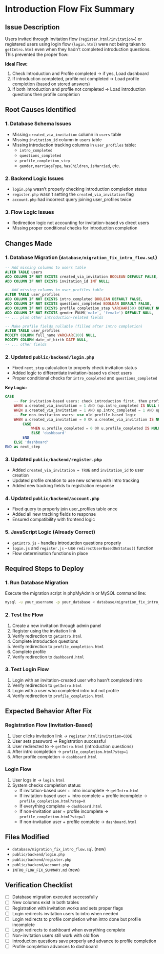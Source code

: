 # Introduction Flow Fix Summary

## Issue Description
Users invited through invitation flow (`register.html?invitation=`) or registered users using login flow (`login.html`) were not being taken to `getIntro.html` even when they hadn't completed introduction questions. This prevented the proper flow:

**Ideal Flow:**
1. Check Introduction and Profile completed → if yes, Load dashboard
2. If introduction completed, profile not completed → Load profile completion (based on stored answers)
3. If both introduction and profile not completed → Load introduction questions then profile completion

## Root Causes Identified

### 1. Database Schema Issues
- Missing `created_via_invitation` column in `users` table
- Missing `invitation_id` column in `users` table  
- Missing introduction tracking columns in `user_profiles` table:
  - `intro_completed`
  - `questions_completed`
  - `profile_completion_step`
  - `gender`, `marriageType`, `hasChildren`, `isMarried`, etc.

### 2. Backend Logic Issues
- `login.php` wasn't properly checking introduction completion status
- `register.php` wasn't setting the `created_via_invitation` flag
- `account.php` had incorrect query joining user_profiles twice

### 3. Flow Logic Issues
- Redirection logic not accounting for invitation-based vs direct users
- Missing proper conditional checks for introduction completion

## Changes Made

### 1. Database Migration (`database/migration_fix_intro_flow.sql`)
```sql
-- Add missing columns to users table
ALTER TABLE users 
ADD COLUMN IF NOT EXISTS created_via_invitation BOOLEAN DEFAULT FALSE,
ADD COLUMN IF NOT EXISTS invitation_id INT NULL;

-- Add missing columns to user_profiles table
ALTER TABLE user_profiles 
ADD COLUMN IF NOT EXISTS intro_completed BOOLEAN DEFAULT FALSE,
ADD COLUMN IF NOT EXISTS questions_completed BOOLEAN DEFAULT FALSE,
ADD COLUMN IF NOT EXISTS profile_completion_step VARCHAR(50) DEFAULT NULL,
ADD COLUMN IF NOT EXISTS gender ENUM('male', 'female') DEFAULT NULL,
-- ... plus other introduction-related fields

-- Make profile fields nullable (filled after intro completion)
ALTER TABLE user_profiles 
MODIFY COLUMN full_name VARCHAR(100) NULL,
MODIFY COLUMN date_of_birth DATE NULL,
-- ... other fields
```

### 2. Updated `public/backend/login.php`
- Fixed `next_step` calculation to properly check invitation status
- Added logic to differentiate invitation-based vs direct users
- Proper conditional checks for `intro_completed` and `questions_completed`

**Key Logic:**
```php
CASE 
    -- For invitation-based users: check introduction first, then profile
    WHEN u.created_via_invitation = 1 AND (up.intro_completed IS NULL OR up.intro_completed = 0 OR up.questions_completed IS NULL OR up.questions_completed = 0) THEN 'intro_required'
    WHEN u.created_via_invitation = 1 AND up.intro_completed = 1 AND up.questions_completed = 1 AND (up.profile_completion_step IS NULL OR up.profile_completion_step != 'completed') THEN 'profile_required'
    -- For non-invitation users: use old profile-based logic
    WHEN u.created_via_invitation = 0 OR u.created_via_invitation IS NULL THEN 
        CASE 
            WHEN u.profile_completed = 0 OR u.profile_completed IS NULL THEN 'profile_required'
            ELSE 'dashboard'
        END
    ELSE 'dashboard'
END as next_step
```

### 3. Updated `public/backend/register.php`
- Added `created_via_invitation = TRUE` and `invitation_id` to user creation
- Updated profile creation to use new schema with intro tracking
- Added new tracking fields to registration response

### 4. Updated `public/backend/account.php`
- Fixed query to properly join user_profiles table once
- Added all new tracking fields to response
- Ensured compatibility with frontend logic

### 5. JavaScript Logic (Already Correct)
- `getIntro.js` - handles introduction questions properly
- `login.js` and `register.js` - use `redirectUserBasedOnStatus()` function
- Flow determination functions in place

## Required Steps to Deploy

### 1. Run Database Migration
Execute the migration script in phpMyAdmin or MySQL command line:
```bash
mysql -u your_username -p your_database < database/migration_fix_intro_flow.sql
```

### 2. Test the Flow
1. Create a new invitation through admin panel
2. Register using the invitation link
3. Verify redirection to `getIntro.html`
4. Complete introduction questions
5. Verify redirection to `profile_completion.html`
6. Complete profile
7. Verify redirection to `dashboard.html`

### 3. Test Login Flow
1. Login with an invitation-created user who hasn't completed intro
2. Verify redirection to `getIntro.html`
3. Login with a user who completed intro but not profile
4. Verify redirection to `profile_completion.html`

## Expected Behavior After Fix

### Registration Flow (Invitation-Based)
1. User clicks invitation link → `register.html?invitation=CODE`
2. User sets password → Registration successful
3. User redirected to → `getIntro.html` (introduction questions)
4. After intro completion → `profile_completion.html?step=1`
5. After profile completion → `dashboard.html`

### Login Flow
1. User logs in → `login.html`
2. System checks completion status:
   - If invitation-based user + intro incomplete → `getIntro.html`
   - If invitation-based user + intro complete + profile incomplete → `profile_completion.html?step=X`
   - If everything complete → `dashboard.html`
   - If non-invitation user + profile incomplete → `profile_completion.html?step=1`
   - If non-invitation user + profile complete → `dashboard.html`

## Files Modified
- `database/migration_fix_intro_flow.sql` (new)
- `public/backend/login.php`
- `public/backend/register.php` 
- `public/backend/account.php`
- `INTRO_FLOW_FIX_SUMMARY.md` (new)

## Verification Checklist
- [ ] Database migration executed successfully
- [ ] New columns exist in both tables
- [ ] Registration with invitation works and sets proper flags
- [ ] Login redirects invitation users to intro when needed
- [ ] Login redirects to profile completion when intro done but profile incomplete
- [ ] Login redirects to dashboard when everything complete
- [ ] Non-invitation users still work with old flow
- [ ] Introduction questions save properly and advance to profile completion
- [ ] Profile completion advances to dashboard
